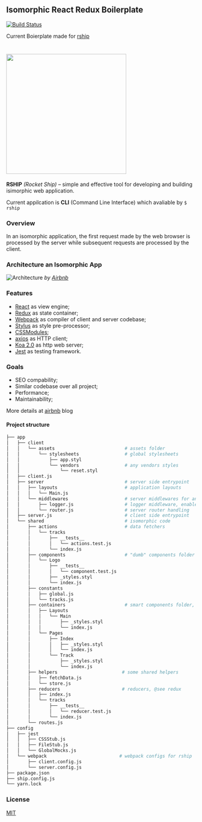 ## Isomorphic React Redux Boilerplate

[![Build Status](https://travis-ci.org/mrsum/react-redux-boilerplate.svg?branch=master)](https://travis-ci.org/mrsum/react-redux-boilerplate)

Current Boierplate made for [rship](https://github.com/rambler-digital-solutions/rship)

# <a href='https://github.com/rambler-digital-solutions/rship'><img src='https://github.com/rambler-digital-solutions/rship/blob/master/docs/logo/logo.png?raw=true' width='319px'/></a>

**RSHIP** *(Rocket Ship)* – simple and effective tool for developing and building isimorphic web application.

Current appilcation is **CLI** (Command Line Interface) which avaliable by ```$ rship```

### Overview

In an isomorphic application, the first request made by the web browser is processed by the server while subsequent requests are processed by the client.

### Architecture an Isomorphic App
![Architecture](http://nerds.airbnb.com/wp-content/uploads/2013/11/isomorphic-client-server-mvc.png)
*by [Airbnb](http://nerds.airbnb.com/isomorphic-javascript-future-web-apps/)*

### Features
- [React](https://facebook.github.io/react/) as view engine;
- [Redux](https://github.com/reactjs/redux) as state container;
- [Webpack](https://webpack.github.io/) as compiler of client and server codebase;
- [Stylus](http://stylus-lang.com/) as style pre-processor;
- [CSSModules](https://github.com/css-modules/css-modules);
- [axios](https://github.com/mzabriskie/axios) as HTTP client;
- [Koa 2.0](http://koajs.com/) as http web server;
- [Jest](https://facebook.github.io/jest/) as testing framework.

### Goals
- SEO compability;
- Similar codebase over all project;
- Performance;
- Maintainability;

More details at [airbnb](http://nerds.airbnb.com/isomorphic-javascript-future-web-apps/) blog


#### Project structure
```bash
├── app
│   ├── client
│   │   └── assets                          # assets folder
│   │       └── stylesheets                 # global stylesheets
│   │           ├── app.styl
│   │           └── vendors                 # any vendors styles
│   │               └── reset.styl
│   ├── client.js
│   ├── server                              # server side entrypoint
│   │   ├── layouts                         # application layouts
│   │   │   └── Main.js
│   │   └── middlewares                     # server middlewares for any logic
│   │       ├── logger.js                   # logger middleware, enabled only for development NODE_ENV
│   │       └── router.js                   # server router handling
│   ├── server.js                           # client side entrypoint
│   └── shared                              # isomorphic code
│       ├── actions                         # data fetchers
│       │   └── tracks
│       │       ├── __tests__
│       │       │   └── actions.test.js
│       │       └── index.js
│       ├── components                      # "dumb" components folder
│       │   └── Logo
│       │       ├── __tests__
│       │       │   └── component.test.js
│       │       ├── _styles.styl
│       │       └── index.js
│       ├── constants
│       │   ├── global.js
│       │   └── tracks.js
│       ├── containers                      # smart components folder, as container
│       │   ├── Layouts
│       │   │   └── Main
│       │   │       ├── _styles.styl
│       │   │       └── index.js
│       │   └── Pages
│       │       ├── Index
│       │       │   ├── _styles.styl
│       │       │   └── index.js
│       │       └── Track
│       │           ├── _styles.styl
│       │           └── index.js
│       ├── helpers                        # some shared helpers
│       │   ├── fetchData.js
│       │   └── store.js
│       ├── reducers                       # reducers, @see redux
│       │   ├── index.js
│       │   └── tracks
│       │       ├── __tests__
│       │       │   └── reducer.test.js
│       │       └── index.js
│       └── routes.js
├── config
│   ├── jest
│   │   ├── CSSStub.js
│   │   ├── FileStub.js
│   │   └── GlobalMocks.js
│   └── webpack                           # webpack configs for rship
│       ├── client.config.js
│       └── server.config.js
├── package.json
├── ship.config.js
└── yarn.lock
```

### License
[MIT](./LICENSE.txt)
